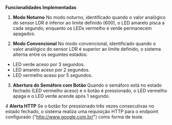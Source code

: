 **Funcionalidades Implementadas**

1. **Modo Noturno**
No modo noturno, identificado quando o valor analógico do sensor LDR é inferior ao limite definido (600), o LED amarelo pisca a cada segundo, enquanto os LEDs vermelho e verde permanecem apagados.

2. **Modo Convencional**
No modo convencional, identificado quando o valor analógico do sensor LDR é superior ao limite definido, o sistema alterna entre os seguintes estados:
- LED verde aceso por 3 segundos.
- LED amarelo aceso por 2 segundos.
- LED vermelho aceso por 5 segundos.

3. **Abertura do Semáforo com Botão**
Quando o semáforo está no estado fechado (LED vermelho aceso) e o botão é pressionado, o LED vermelho apaga e o LED verde acende após 1 segundo.

4 **Alerta HTTP**
Se o botão for pressionado três vezes consecutivas no estado fechado, o sistema realiza uma requisição HTTP para o endpoint configurado ("http://www.google.com.br/") como forma de teste.
